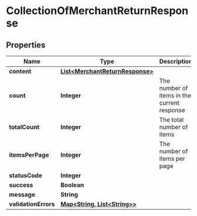 
# CollectionOfMerchantReturnResponse

## Properties
Name | Type | Description | Notes
------------ | ------------- | ------------- | -------------
**content** | [**List&lt;MerchantReturnResponse&gt;**](MerchantReturnResponse.md) |  |  [optional]
**count** | **Integer** | The number of items in the current response |  [optional]
**totalCount** | **Integer** | The total number of items |  [optional]
**itemsPerPage** | **Integer** | The number of items per page |  [optional]
**statusCode** | **Integer** |  |  [optional]
**success** | **Boolean** |  |  [optional]
**message** | **String** |  |  [optional]
**validationErrors** | [**Map&lt;String, List&lt;String&gt;&gt;**](List.md) |  |  [optional]



